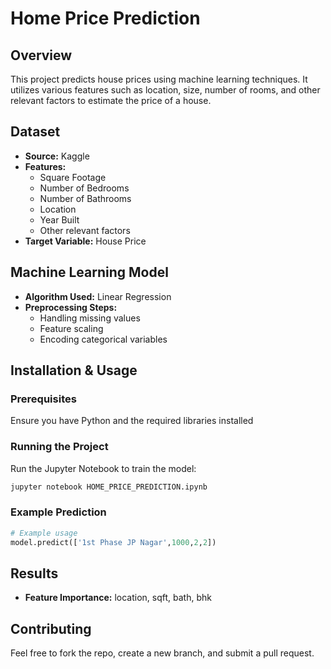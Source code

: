 # Home Price Prediction

## Overview
This project predicts house prices using machine learning techniques. It utilizes various features such as location, size, number of rooms, and other relevant factors to estimate the price of a house.

## Dataset
- **Source:** Kaggle
- **Features:**
  - Square Footage
  - Number of Bedrooms
  - Number of Bathrooms
  - Location
  - Year Built
  - Other relevant factors
- **Target Variable:** House Price

## Machine Learning Model
- **Algorithm Used:** Linear Regression
- **Preprocessing Steps:**
  - Handling missing values
  - Feature scaling
  - Encoding categorical variables

## Installation & Usage
### Prerequisites
Ensure you have Python and the required libraries installed

### Running the Project
Run the Jupyter Notebook to train the model:

```bash
jupyter notebook HOME_PRICE_PREDICTION.ipynb
```

### Example Prediction
```python
# Example usage
model.predict(['1st Phase JP Nagar',1000,2,2])  
```

## Results
- **Feature Importance:** location, sqft, bath, bhk


## Contributing
Feel free to fork the repo, create a new branch, and submit a pull request.

